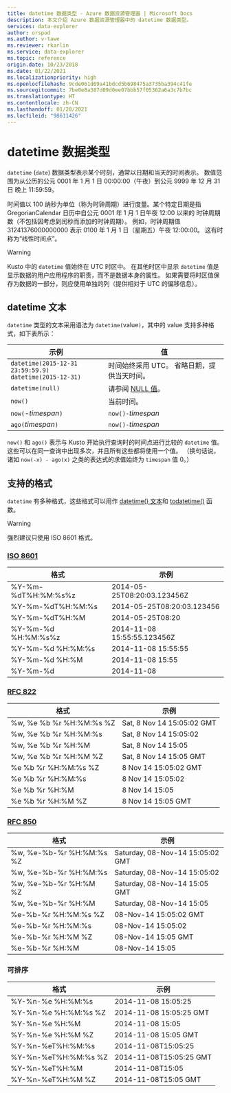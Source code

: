```yaml
---
title: datetime 数据类型 - Azure 数据资源管理器 | Microsoft Docs
description: 本文介绍 Azure 数据资源管理器中的 datetime 数据类型。
services: data-explorer
author: orspod
ms.author: v-tawe
ms.reviewer: rkarlin
ms.service: data-explorer
ms.topic: reference
origin.date: 10/23/2018
ms.date: 01/22/2021
ms.localizationpriority: high
ms.openlocfilehash: 9cde061d69a41bdcd5b698475a3735ba394c41fe
ms.sourcegitcommit: 7be0e8a387d09d0ee07bbb57f05362a6a3c7b7bc
ms.translationtype: HT
ms.contentlocale: zh-CN
ms.lasthandoff: 01/20/2021
ms.locfileid: "98611426"
---
```

# <a name="the-datetime-data-type"></a>datetime 数据类型

`datetime` (`date`) 数据类型表示某个时刻，通常以日期和当天的时间表示。
数值范围为从公历的公元 0001 年 1 月 1 日 00:00:00（午夜）到公元 9999 年 12 月 31 日 晚上 11:59:59。 

时间值以 100 纳秒为单位（称为时钟周期）进行度量。某个特定日期是指 GregorianCalendar 日历中自公元 0001 年 1 月 1 日午夜 12:00 以来的 时钟周期数（不包括因考虑到闰秒而添加的时钟周期）。
例如，时钟周期值 31241376000000000 表示 0100 年 1 月 1 日（星期五）午夜 12:00:00。
这有时称为“线性时间点”。

> [!WARNING]
> Kusto 中的 `datetime` 值始终在 UTC 时区中。 在其他时区中显示 `datetime` 值是显示数据的用户应用程序的职责，而不是数据本身的属性。 如果需要将时区值保存为数据的一部分，则应使用单独的列（提供相对于 UTC 的偏移信息）。

## <a name="datetime-literals"></a>datetime 文本

`datetime` 类型的文本采用语法为 `datetime(`value`)`，其中的 value 支持多种格式，如下表所示：

|示例                                                     |值                                                         |
|------------------------------------------------------------|--------------------------------------------------------------|
|`datetime(2015-12-31 23:59:59.9)`<br/>`datetime(2015-12-31)`|时间始终采用 UTC。 省略日期，提供当天时间。|
|`datetime(null)`                                            |请参阅 [NULL 值](null-values.md)。                            |
|`now()`                                                     |当前时间。                                             |
|`now(`-*timespan*`)`                                        |`now()-`*timespan*                                            |
|`ago(`*timespan*`)`                                         |`now()-`*timespan*                                            |

`now()` 和 `ago()` 表示与 Kusto 开始执行查询时的时间点进行比较的 `datetime` 值。 这些可以在同一查询中出现多次，并且所有这些都将使用一个值。
（换句话说，诸如 `now(-x) - ago(x)` 之类的表达式的求值始终为 `timespan` 值 0。）

## <a name="supported-formats"></a>支持的格式

`datetime` 有多种格式，这些格式可以用作 [datetime() 文本](#datetime-literals)和 [todatetime()](../todatetimefunction.md) 函数。

> [!WARNING]
> 强烈建议只使用 ISO 8601 格式。

### <a name="iso-8601"></a>[ISO 8601](https://www.iso.org/iso/home/standards/iso8601.htm)

|格式|示例|
|------|-------|
|%Y-%m-%dT%H:%M:%s%z|2014-05-25T08:20:03.123456Z|
|%Y-%m-%dT%H:%M:%s|2014-05-25T08:20:03.123456|
|%Y-%m-%dT%H:%M|2014-05-25T08:20|
|%Y-%m-%d %H:%M:%s%z|2014-11-08 15:55:55.123456Z|
|%Y-%m-%d %H:%M:%s|2014-11-08 15:55:55|
|%Y-%m-%d %H:%M|2014-11-08 15:55|
|%Y-%m-%d|2014-11-08|

### <a name="rfc-822"></a>[RFC 822](https://www.ietf.org/rfc/rfc0822.txt)

|格式|示例|
|------|-------|
|%w, %e %b %r %H:%M:%s %Z|Sat, 8 Nov 14 15:05:02 GMT|
|%w, %e %b %r %H:%M:%s|Sat, 8 Nov 14 15:05:02|
|%w, %e %b %r %H:%M|Sat, 8 Nov 14 15:05|
|%w, %e %b %r %H:%M %Z|Sat, 8 Nov 14 15:05 GMT|
|%e %b %r %H:%M:%s %Z|8 Nov 14 15:05:02 GMT|
|%e %b %r %H:%M:%s|8 Nov 14 15:05:02|
|%e %b %r %H:%M|8 Nov 14 15:05|
|%e %b %r %H:%M %Z|8 Nov 14 15:05 GMT|

### <a name="rfc-850"></a>[RFC 850](https://tools.ietf.org/html/rfc850)

|格式|示例|
|------|-------|
|%w, %e-%b-%r %H:%M:%s %Z|Saturday, 08-Nov-14 15:05:02 GMT|
|%w, %e-%b-%r %H:%M:%s|Saturday, 08-Nov-14 15:05:02|
|%w, %e-%b-%r %H:%M %Z|Saturday, 08-Nov-14 15:05 GMT|
|%w, %e-%b-%r %H:%M|Saturday, 08-Nov-14 15:05|
|%e-%b-%r %H:%M:%s %Z|08-Nov-14 15:05:02 GMT|
|%e-%b-%r %H:%M:%s|08-Nov-14 15:05:02|
|%e-%b-%r %H:%M %Z|08-Nov-14 15:05 GMT|
|%e-%b-%r %H:%M|08-Nov-14 15:05|


### <a name="sortable"></a>可排序 

|格式|示例|
|------|-------|        
|%Y-%n-%e %H:%M:%s|2014-11-08 15:05:25|
|%Y-%n-%e %H:%M:%s %Z|2014-11-08 15:05:25 GMT|
|%Y-%n-%e %H:%M|2014-11-08 15:05|
|%Y-%n-%e %H:%M %Z|2014-11-08 15:05 GMT|
|%Y-%n-%eT%H:%M:%s|2014-11-08T15:05:25|
|%Y-%n-%eT%H:%M:%s %Z|2014-11-08T15:05:25 GMT|
|%Y-%n-%eT%H:%M|2014-11-08T15:05|
|%Y-%n-%eT%H:%M %Z|2014-11-08T15:05 GMT|
